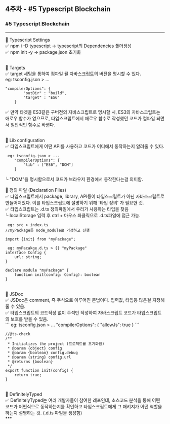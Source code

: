 ## 4주차 - #5 Typescript Blockchain

### #5 Typescript Blockchain <br>
***
📌 Typescript Settings <br>
✅ npm i -D typescript -> typescript의 Dependencies 폴더생성 <br>
✅ npm init -y -> package.json 초기화 <br>
<br>

📌 Targets <br>
✅ target 세팅을 통하여 컴파일 될 자바스크립트의 버전을 명시할 수 있다. <br>
 eg: tsconfig.json > ...
```
"compilerOptions": {
        "outDir" : "build",
        "target" : "ES6"
    }
```
✅ 만약 타겟을 ES3같은 구버전의 자바스크립트로 명시할 시, ES3의 자바스크립트는 애로우 함수가 없으므로, 타입스크립트에서 애로우 함수로 작성했던 코드가 컴파일 되면서 일반적인 함수로 바뀐다. <br>
<br>

📌 Lib configuration <br>
✅ 타입스크립트에게 어떤 API를 사용하고 코드가 어디에서 동작하는지 알려줄 수 있다. <br>
```
 eg: tsconfig.json > ...
    "compilerOptions": {
        "lib" : ["ES6", "DOM"]
    }
```
└ "DOM"을 명시함으로서 코드가 브라우저 환경에서 동작한다는걸 의미함. <br>

📌 정의 파일 (Declaration Files) <br>
✅ 타입스크립트에서 package, library, API등이 타입스크립트가 아닌 자바스크립트로 만들어져있다. 이를 타입스크립트에 설명하기 위해 '타입 정의' 가 필요한 것. <br>
✅ 타입스크립트는 .d.ts 정의파일에서 우리가 사용하는 타입을 찾음 <br>
└ localStorage 입력 후 ctrl + 마우스 좌클릭으로 .d.ts파일에 접근 가능. <br>
```
 eg: src > index.ts
//myPackage를 node_module로 가정하고 진행

import {init} from "myPackage";
```

```
 eg: myPacakge.d.ts > {} "myPackage"
interface Config {
    url: string;
}

declare module "myPackage" {
    function init(config: Config): boolean
}
```
<br>
📌 JSDoc <br>
✅ JSDoc은 comment, 즉 주석으로 이루어진 문법이다. 입력값, 타입등 많은걸 지정해줄 수 있음. <br>
✅ 타입스크립트의 코드작성 없이 주석만 작성하여 자바스크립트 코드가 타입스크립트의 보호를 받을 수 있음. <br>
```
 eg: tsconfig.json > ...
"compilerOptions": {
        "allowJs": true
    }
```

```
//@ts-check
/**
 * Initializes the project (프로젝트를 초기화함)
 * @param {object} config
 * @param {boolean} config.debug 
 * @param {string} config.url
 * @returns {boolean}
 */
export function init(config) {
    return true;
}
```
<br>
📌 DefinitelyTyped  <br>
✅ DefinitelyTyped는 여러 개발자들이 참여한 레포인데, 소스코드 분석을 통해 어떤 코드가 어떤식으로 동작하는지를 확인하고 타입스크립트에게 그 패키지가 어떤 역할을 하는지 설명하는 것. (.d.ts 파일을 생성함) <br>
*** 
